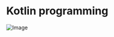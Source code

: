 # Kotlin programming
<img alt="Image" src="https://github.com/user-attachments/assets/d950092f-2c1c-4858-a53f-4da71120e1a0" />
